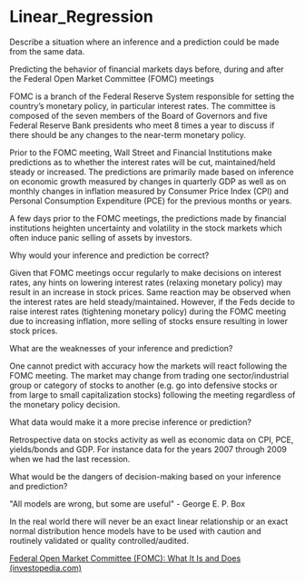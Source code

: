 # Linear_Regression
Describe a situation where an inference and a prediction could be made from the same data.

 
Predicting the behavior of financial markets days before, during and after the Federal Open Market Committee (FOMC) meetings

FOMC is a branch of the Federal Reserve System responsible for setting the country’s monetary policy, in particular interest rates. The committee is composed of the seven members of the Board of Governors and five Federal Reserve Bank presidents who meet 8 times a year to discuss if there should be any changes to the near-term monetary policy.

Prior to the FOMC meeting, Wall Street and Financial Institutions make predictions as to whether the interest rates will be cut, maintained/held steady or increased. The predictions are primarily made based on inference on economic growth measured by changes in quarterly GDP as well as on monthly changes in inflation measured by Consumer Price Index (CPI) and Personal Consumption Expenditure (PCE) for the previous months or years.

A few days prior to the FOMC meetings, the predictions made by financial institutions heighten uncertainty and volatility in the stock markets which often induce panic selling of assets by investors.

 

Why would your inference and prediction be correct?

Given that FOMC meetings occur regularly to make decisions on interest rates, any hints on lowering interest rates (relaxing monetary policy) may result in an increase in stock prices. Same reaction may be observed when the interest rates are held steady/maintained. However, if the Feds decide to raise interest rates (tightening monetary policy) during the FOMC meeting due to increasing inflation, more selling of stocks ensure resulting in lower stock prices.

 

What are the weaknesses of your inference and prediction?

One cannot predict with accuracy how the markets will react following the FOMC meeting. The market may change from trading one sector/industrial group or category of stocks to another (e.g. go into defensive stocks or from large to small capitalization stocks) following the meeting regardless of the monetary policy decision.

 

What data would make it a more precise inference or prediction?

Retrospective data on stocks activity as well as economic data on CPI, PCE, yields/bonds and GDP. For instance data for the years 2007 through 2009 when we had the last recession.

 

What would be the dangers of decision-making based on your inference and prediction? 

 "All models are wrong, but some are useful" -  George E. P. Box

In the real world there will never be an exact linear relationship or an exact normal distribution hence models have to be used with caution and routinely validated or quality controlled/audited.

 

[Federal Open Market Committee (FOMC): What It Is and Does (investopedia.com)](https://www.investopedia.com/terms/f/fomc.asp#:~:text=Key%20Takeaways%201%20The%20Federal%20Open%20Market%20Committee,are%20the%20subject%20of%20speculation%20on%20Wall%20Street.)
